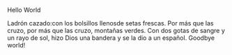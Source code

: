 Hello World












Ladrón cazado:con los bolsillos llenosde setas frescas.
Por más que las cruzo, por más que las cruzo, montañas verdes.
Con dos gotas de sangre y un rayo de sol, hizo Dios una bandera y se la dio a un español.
Goodbye world!
